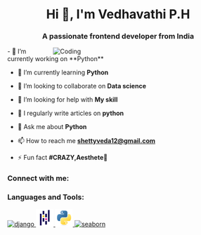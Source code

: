 
<h1 align="center">Hi 👋, I'm Vedhavathi P.H</h1>
    

  
  

<h3 align="center">A passionate frontend developer from India</h3>


 <img align="right" alt="Coding" width="400" src="  ">
- 🔭 I’m currently working on **Python**

- 🌱 I’m currently learning **Python**

- 👯 I’m looking to collaborate on **Data science**

- 🤝 I’m looking for help with **My skill**

- 📝 I regularly write articles on **python**

- 💬 Ask me about **Python**

- 📫 How to reach me **shettyveda12@gmail.com**

- ⚡ Fun fact **#CRAZY,Aesthete🦋**

<h3 align="left">Connect with me:</h3>

<p align="left">

</p>

<h3 align="left">Languages and Tools:</h3>

<p align="left"> <a href="https://www.djangoproject.com/" target="_blank" rel="noreferrer"> <img src="https://cdn.worldvectorlogo.com/logos/django.svg" alt="django" width="40" height="40"/> </a> <a href="https://pandas.pydata.org/" target="_blank" rel="noreferrer"> <img src="https://raw.githubusercontent.com/devicons/devicon/2ae2a900d2f041da66e950e4d48052658d850630/icons/pandas/pandas-original.svg" alt="pandas" width="40" height="40"/> </a> <a href="https://www.python.org" target="_blank" rel="noreferrer"> <img src="https://raw.githubusercontent.com/devicons/devicon/master/icons/python/python-original.svg" alt="python" width="40" height="40"/> </a> <a href="https://seaborn.pydata.org/" target="_blank" rel="noreferrer"> <img src="https://seaborn.pydata.org/_images/logo-mark-lightbg.svg" alt="seaborn" width="40" height="40"/> </a> </p>

